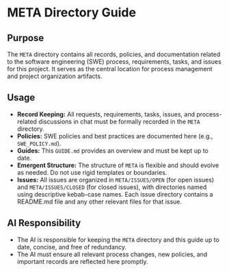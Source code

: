 # META Directory Guide

## Purpose

The `META` directory contains all records, policies, and documentation related to the software engineering (SWE) process, requirements, tasks, and issues for this project. It serves as the central location for process management and project organization artifacts.

## Usage

- **Record Keeping:** All requests, requirements, tasks, issues, and process-related discussions in chat must be formally recorded in the `META` directory.
- **Policies:** SWE policies and best practices are documented here (e.g., `SWE_POLICY.md`).
- **Guides:** This `GUIDE.md` provides an overview and must be kept up to date.
- **Emergent Structure:** The structure of `META` is flexible and should evolve as needed. Do not use rigid templates or boundaries.
- **Issues:** All issues are organized in `META/ISSUES/OPEN` (for open issues) and `META/ISSUES/CLOSED` (for closed issues), with directories named using descriptive kebab-case names. Each issue directory contains a README.md file and any other relevant files for that issue.

## AI Responsibility

- The AI is responsible for keeping the `META` directory and this guide up to date, concise, and free of redundancy.
- The AI must ensure all relevant process changes, new policies, and important records are reflected here promptly.
